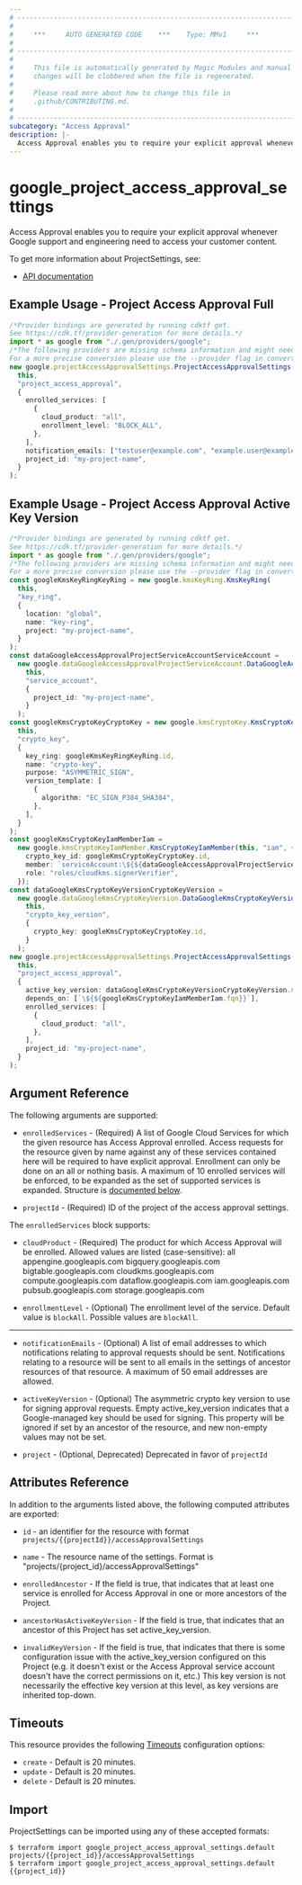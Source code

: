 ```yaml
---
# ----------------------------------------------------------------------------
#
#     ***     AUTO GENERATED CODE    ***    Type: MMv1     ***
#
# ----------------------------------------------------------------------------
#
#     This file is automatically generated by Magic Modules and manual
#     changes will be clobbered when the file is regenerated.
#
#     Please read more about how to change this file in
#     .github/CONTRIBUTING.md.
#
# ----------------------------------------------------------------------------
subcategory: "Access Approval"
description: |-
  Access Approval enables you to require your explicit approval whenever Google support and engineering need to access your customer content.
---
```


# google\_project\_access\_approval\_settings

Access Approval enables you to require your explicit approval whenever Google support and engineering need to access your customer content.

To get more information about ProjectSettings, see:

* [API documentation](https://cloud.google.com/access-approval/docs/reference/rest/v1/projects)

## Example Usage - Project Access Approval Full

```typescript
/*Provider bindings are generated by running cdktf get.
See https://cdk.tf/provider-generation for more details.*/
import * as google from "./.gen/providers/google";
/*The following providers are missing schema information and might need manual adjustments to synthesize correctly: google.
For a more precise conversion please use the --provider flag in convert.*/
new google.projectAccessApprovalSettings.ProjectAccessApprovalSettings(
  this,
  "project_access_approval",
  {
    enrolled_services: [
      {
        cloud_product: "all",
        enrollment_level: "BLOCK_ALL",
      },
    ],
    notification_emails: ["testuser@example.com", "example.user@example.com"],
    project_id: "my-project-name",
  }
);

```

## Example Usage - Project Access Approval Active Key Version

```typescript
/*Provider bindings are generated by running cdktf get.
See https://cdk.tf/provider-generation for more details.*/
import * as google from "./.gen/providers/google";
/*The following providers are missing schema information and might need manual adjustments to synthesize correctly: google.
For a more precise conversion please use the --provider flag in convert.*/
const googleKmsKeyRingKeyRing = new google.kmsKeyRing.KmsKeyRing(
  this,
  "key_ring",
  {
    location: "global",
    name: "key-ring",
    project: "my-project-name",
  }
);
const dataGoogleAccessApprovalProjectServiceAccountServiceAccount =
  new google.dataGoogleAccessApprovalProjectServiceAccount.DataGoogleAccessApprovalProjectServiceAccount(
    this,
    "service_account",
    {
      project_id: "my-project-name",
    }
  );
const googleKmsCryptoKeyCryptoKey = new google.kmsCryptoKey.KmsCryptoKey(
  this,
  "crypto_key",
  {
    key_ring: googleKmsKeyRingKeyRing.id,
    name: "crypto-key",
    purpose: "ASYMMETRIC_SIGN",
    version_template: [
      {
        algorithm: "EC_SIGN_P384_SHA384",
      },
    ],
  }
);
const googleKmsCryptoKeyIamMemberIam =
  new google.kmsCryptoKeyIamMember.KmsCryptoKeyIamMember(this, "iam", {
    crypto_key_id: googleKmsCryptoKeyCryptoKey.id,
    member: `serviceAccount:\${${dataGoogleAccessApprovalProjectServiceAccountServiceAccount.accountEmail}}`,
    role: "roles/cloudkms.signerVerifier",
  });
const dataGoogleKmsCryptoKeyVersionCryptoKeyVersion =
  new google.dataGoogleKmsCryptoKeyVersion.DataGoogleKmsCryptoKeyVersion(
    this,
    "crypto_key_version",
    {
      crypto_key: googleKmsCryptoKeyCryptoKey.id,
    }
  );
new google.projectAccessApprovalSettings.ProjectAccessApprovalSettings(
  this,
  "project_access_approval",
  {
    active_key_version: dataGoogleKmsCryptoKeyVersionCryptoKeyVersion.name,
    depends_on: [`\${${googleKmsCryptoKeyIamMemberIam.fqn}}`],
    enrolled_services: [
      {
        cloud_product: "all",
      },
    ],
    project_id: "my-project-name",
  }
);

```

## Argument Reference

The following arguments are supported:

*   `enrolledServices` -
    (Required)
    A list of Google Cloud Services for which the given resource has Access Approval enrolled.
    Access requests for the resource given by name against any of these services contained here will be required
    to have explicit approval. Enrollment can only be done on an all or nothing basis.
    A maximum of 10 enrolled services will be enforced, to be expanded as the set of supported services is expanded.
    Structure is [documented below](#nested_enrolled_services).

*   `projectId` -
    (Required)
    ID of the project of the access approval settings.

<a name="nested_enrolled_services"></a>The `enrolledServices` block supports:

*   `cloudProduct` -
    (Required)
    The product for which Access Approval will be enrolled. Allowed values are listed (case-sensitive):
    all
    appengine.googleapis.com
    bigquery.googleapis.com
    bigtable.googleapis.com
    cloudkms.googleapis.com
    compute.googleapis.com
    dataflow.googleapis.com
    iam.googleapis.com
    pubsub.googleapis.com
    storage.googleapis.com

*   `enrollmentLevel` -
    (Optional)
    The enrollment level of the service.
    Default value is `blockAll`.
    Possible values are `blockAll`.

***

*   `notificationEmails` -
    (Optional)
    A list of email addresses to which notifications relating to approval requests should be sent.
    Notifications relating to a resource will be sent to all emails in the settings of ancestor
    resources of that resource. A maximum of 50 email addresses are allowed.

*   `activeKeyVersion` -
    (Optional)
    The asymmetric crypto key version to use for signing approval requests.
    Empty active\_key\_version indicates that a Google-managed key should be used for signing.
    This property will be ignored if set by an ancestor of the resource, and new non-empty values may not be set.

*   `project` -
    (Optional, Deprecated)
    Deprecated in favor of `projectId`

## Attributes Reference

In addition to the arguments listed above, the following computed attributes are exported:

*   `id` - an identifier for the resource with format `projects/{{projectId}}/accessApprovalSettings`

*   `name` -
    The resource name of the settings. Format is "projects/{project\_id}/accessApprovalSettings"

*   `enrolledAncestor` -
    If the field is true, that indicates that at least one service is enrolled for Access Approval in one or more ancestors of the Project.

*   `ancestorHasActiveKeyVersion` -
    If the field is true, that indicates that an ancestor of this Project has set active\_key\_version.

*   `invalidKeyVersion` -
    If the field is true, that indicates that there is some configuration issue with the active\_key\_version
    configured on this Project (e.g. it doesn't exist or the Access Approval service account doesn't have the
    correct permissions on it, etc.) This key version is not necessarily the effective key version at this level,
    as key versions are inherited top-down.

## Timeouts

This resource provides the following
[Timeouts](https://developer.hashicorp.com/terraform/plugin/sdkv2/resources/retries-and-customizable-timeouts) configuration options:

* `create` - Default is 20 minutes.
* `update` - Default is 20 minutes.
* `delete` - Default is 20 minutes.

## Import

ProjectSettings can be imported using any of these accepted formats:

```console
$ terraform import google_project_access_approval_settings.default projects/{{project_id}}/accessApprovalSettings
$ terraform import google_project_access_approval_settings.default {{project_id}}
```
